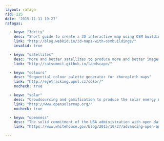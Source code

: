```yaml
---
layout: rafaga
rid: 225
date: '2015-11-11 19:27'
rafagas: 

  - keyw: "3dcity"
    desc: "Short guide to create a 3D interactive map using OSM buildings data"
    link: "http://blog.webkid.io/3d-maps-with-osmbuildings/"
    invalid: true

  - keyw: "satellites"
    desc: "More and better satellites to produce more and better imagery"
    link: "http://satsummit.github.io/landscape/"

  - keyw: "colours"
    desc: "Sequential colour palette generator for choropleth maps"
    link: "http://eyetracking.upol.cz/color/"
    nocheck: true

  - keyw: "solar"
    desc: "Crowdsourcing and gamification to produce the solar energy map of France"
    link: "http://www.opensolarmap.org/"
    nocheck: true

  - keyw: "openness"
    desc: "The solid commitment of the USA administration with open data and citizenship"
    link: "https://www.whitehouse.gov/blog/2015/10/27/advancing-open-and-citizen-centered-government"

---
```

